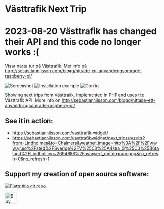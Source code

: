 # Västtrafik Next Trip

# 2023-08-20 Västtrafik has changed their API and this code no longer works :( 


Visar nästa tur på Västtrafik. Mer info på http://sebastiannilsson.com/blogg/hittade-ett-anvandningsomrade-raspberry-pi/

![Screenshot](https://sebastiannilsson.com/wp-content/uploads/2012/06/v%C3%A4sttrafik-widget-2-150x150.png)
![Installation example](https://sebastiannilsson.com/wp-content/uploads/2012/06/raspberry-pi-bussmonitor-5-150x150.jpg)
![Config](https://sebastiannilsson.com/wp-content/uploads/2012/06/v%C3%A4sttrafik-widget-1-150x150.png)

Showing next trips from Västtrafik. Implemented in PHP and uses the Västtrafik API. More info on http://sebastiannilsson.com/blogg/hittade-ett-anvandningsomrade-raspberry-pi/

## See it in action:
- https://sebastiannilsson.com/vasttrafik-widget/
- https://sebastiannilsson.com/vasttrafik-widget/next_trips/results?from=Lindholmen&to=Chalmers&weather_image=http%3A%2F%2Fwww.yr.no%2Fsted%2FSverige%2FV%25C3%25A4stra_G%25C3%25B6taland%2FLindholmen~2694868%2Favansert_meteogram.png&no_refresh=0&no_refresh=1


## Support my creation of open source software:
[![Flattr this git repo](http://api.flattr.com/button/flattr-badge-large.png)](https://flattr.com/submit/auto?user_id=sebnil&url=https://github.com/sebnil/Vasttrafik-Next-Trip)

<a href='https://ko-fi.com/A0A2HYRH' target='_blank'><img height='36' style='border:0px;height:36px;' src='https://az743702.vo.msecnd.net/cdn/kofi2.png?v=0' border='0' alt='Buy Me a Coffee at ko-fi.com' /></a>
